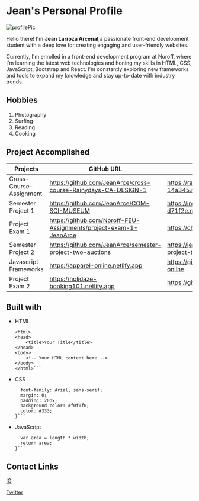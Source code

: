 # Jean's Personal Profile
![profilePic](https://drive.google.com/uc?export=view&id=18GQEgGi_OVqHcGtZucUvFR5z24e_w3M0)

Hello there! I'm **Jean Larroza Arcenal**,a passionate front-end development student with a deep love for creating engaging and user-friendly websites.

Currently, I'm enrolled in a front-end development program at Noroff, where I'm learning the latest web technologies and honing my skills in HTML, CSS, JavaScript, Bootstrap and React. I'm constantly exploring new frameworks and tools to expand my knowledge and stay up-to-date with industry trends.
## Hobbies

1. Photography
2. Surfing
3. Reading
4. Cooking

## Project Accomplished

| Projects                |             GitHub URL                                            |       Website URL                                          |
| --------                | --------                                                          | --------                                                   |
| Cross-Course- Assignment|  https://github.com/JeanArce/cross-course-Rainydays-CA-DESIGN-1   | https://rainbow-donut-14a345.netlify.app                   |
| Semester Project 1      | https://github.com/JeanArce/COM-SCI-MUSEUM                        | https://incredible-griffin-d71f2e.netlify.app              |
| Project Exam 1          | https://github.com/Noroff-FEU-Assignments/project-exam-1-JeanArce | https://chic-lolly-722a58.netlify.app                      |
| Semester Project 2      | https://github.com/JeanArce/semester-project-two-auctions         | https://jeanarce.github.io/semester-project-two-auctions   |
| Javascript Frameworks   | https://apparel-online.netlify.app                                | https://github.com/JeanArce/apparel-online                 |
| Project Exam 2          | https://holidaze-booking101.netlify.app                           | https://github.com/JeanArce/holidaze                       |

## Built with 
- HTML
    ```<!DOCTYPE html>
    <html>
    <head>
        <title>Your Title</title>
    </head>
    <body>
        <!-- Your HTML content here -->
    </body>
    </html>```

- CSS
    ```body {
      font-family: Arial, sans-serif;
      margin: 0;
      padding: 20px;
      background-color: #f0f0f0;
      color: #333;
    }```
- JavaScript
    ```function calculateRectangleArea(length, width) {
      var area = length * width;
      return area;
    }```
    
## Contact Links

[IG](https://www.instagram.com/jean.arcenal)

[Twitter](https://twitter.com/jean.arcenal)





